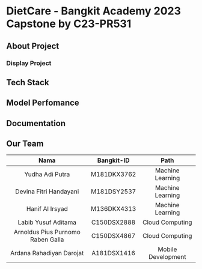 # DietCare - Bangkit Academy 2023 Capstone by C23-PR531

## About Project

### Display Project

## Tech Stack

## Model Perfomance

## Documentation


## Our Team
|          Nama         | Bangkit-ID |       Path       |
|:---------------------:|:----------:|:----------------:|
|  Yudha Adi Putra  |  M181DKX3762  | Machine Learning |
|  Devina Fitri Handayani  |  M181DSY2537  | Machine Learning |
|   Hanif Al Irsyad    |  M136DKX4313  |  Machine Learning |
|  Labib Yusuf Aditama  |  C150DSX2888  |  Cloud Computing |
|    Arnoldus Pius Purnomo Raben Galla      |  C150DSX4867  |      Cloud Computing     |
|    Ardana Rahadiyan Darojat      |  A181DSX1416  |      Mobile Development     |
